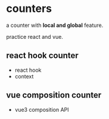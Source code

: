 ﻿# counters

a counter with **local and global** feature.

practice react and vue.

## react hook counter

- react hook
- context

## vue composition counter

- vue3 composition API
